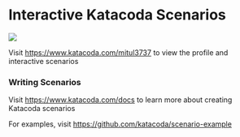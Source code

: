 # Interactive Katacoda Scenarios

[![](http://shields.katacoda.com/katacoda/mitul3737/count.svg)](https://www.katacoda.com/mitul3737 "Get your profile on Katacoda.com")

Visit https://www.katacoda.com/mitul3737 to view the profile and interactive scenarios

### Writing Scenarios
Visit https://www.katacoda.com/docs to learn more about creating Katacoda scenarios

For examples, visit https://github.com/katacoda/scenario-example
